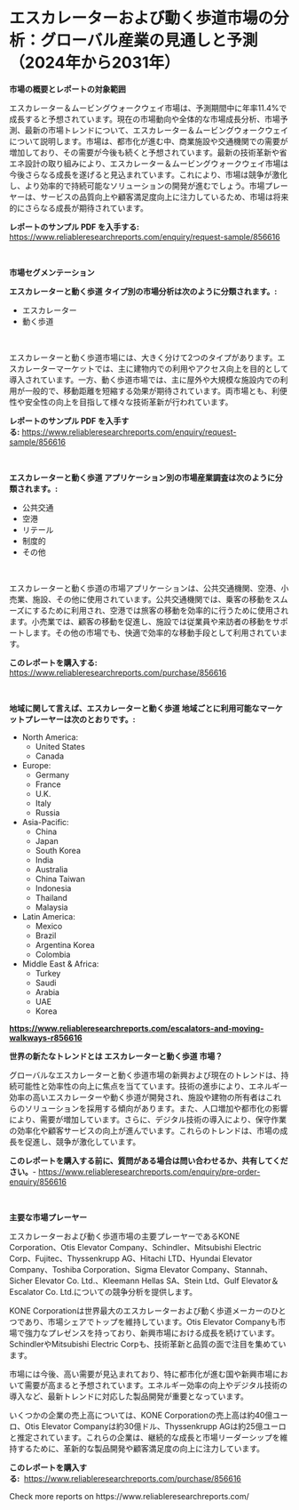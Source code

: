 <p><h1>エスカレーターおよび動く歩道市場の分析：グローバル産業の見通しと予測（2024年から2031年）</h1></p><p><strong>市場の概要とレポートの対象範囲</strong></p>
<p><p>エスカレーター＆ムービングウォークウェイ市場は、予測期間中に年率11.4%で成長すると予想されています。現在の市場動向や全体的な市場成長分析、市場予測、最新の市場トレンドについて、エスカレーター＆ムービングウォークウェイについて説明します。市場は、都市化が進む中、商業施設や交通機関での需要が増加しており、その需要が今後も続くと予想されています。最新の技術革新や省エネ設計の取り組みにより、エスカレーター＆ムービングウォークウェイ市場は今後さらなる成長を遂げると見込まれています。これにより、市場は競争が激化し、より効率的で持続可能なソリューションの開発が進むでしょう。市場プレーヤーは、サービスの品質向上や顧客満足度向上に注力しているため、市場は将来的にさらなる成長が期待されています。</p></p>
<p><strong>レポートのサンプル PDF を入手する:</strong> <a href="https://www.reliableresearchreports.com/enquiry/request-sample/856616">https://www.reliableresearchreports.com/enquiry/request-sample/856616</a></p>
<p>&nbsp;</p>
<p><strong>市場セグメンテーション</strong></p>
<p><strong>エスカレーターと動く歩道 タイプ別の市場分析は次のように分類されます。:</strong></p>
<p><ul><li>エスカレーター</li><li>動く歩道</li></ul></p>
<p>&nbsp;</p>
<p><p>エスカレーターと動く歩道市場には、大きく分けて2つのタイプがあります。エスカレーターマーケットでは、主に建物内での利用やアクセス向上を目的として導入されています。一方、動く歩道市場では、主に屋外や大規模な施設内での利用が一般的で、移動距離を短縮する効果が期待されています。両市場とも、利便性や安全性の向上を目指して様々な技術革新が行われています。</p></p>
<p><strong>レポートのサンプル PDF を入手する:</strong>&nbsp;<a href="https://www.reliableresearchreports.com/enquiry/request-sample/856616">https://www.reliableresearchreports.com/enquiry/request-sample/856616</a></p>
<p>&nbsp;</p>
<p><strong> エスカレーターと動く歩道 アプリケーション別の市場産業調査は次のように分類されます。:</strong></p>
<p><ul><li>公共交通</li><li>空港</li><li>リテール</li><li>制度的</li><li>その他</li></ul></p>
<p>&nbsp;</p>
<p><p>エスカレーターと動く歩道の市場アプリケーションは、公共交通機関、空港、小売業、施設、その他に使用されています。公共交通機関では、乗客の移動をスムーズにするために利用され、空港では旅客の移動を効率的に行うために使用されます。小売業では、顧客の移動を促進し、施設では従業員や来訪者の移動をサポートします。その他の市場でも、快適で効率的な移動手段として利用されています。</p></p>
<p><strong>このレポートを購入する:</strong>&nbsp; <a href="https://www.reliableresearchreports.com/purchase/856616">https://www.reliableresearchreports.com/purchase/856616</a></p>
<p>&nbsp;</p>
<p><strong>地域に関して言えば、エスカレーターと動く歩道 地域ごとに利用可能なマーケットプレーヤーは次のとおりです。:</strong></p>
<p><ul>
    <li>
        North America:
        <ul>
            <li>United States</li>
            <li>Canada</li>
        </ul>
    </li>
    <li>
        Europe:
        <ul>
            <li>Germany</li>
            <li>France</li>
            <li>U.K.</li>
            <li>Italy</li>
            <li>Russia</li>
        </ul>
    </li>
    <li>
        Asia-Pacific:
        <ul>
            <li>China</li>
            <li>Japan</li>
            <li>South Korea</li>
            <li>India</li>
            <li>Australia</li>
            <li>China Taiwan</li>
            <li>Indonesia</li>
            <li>Thailand</li>
            <li>Malaysia</li>
        </ul>
    </li>
    <li>
        Latin America:
        <ul>
            <li>Mexico</li>
            <li>Brazil</li>
            <li>Argentina Korea</li>
            <li>Colombia</li>
        </ul>
    </li>
    <li>
        Middle East & Africa:
        <ul>
            <li>Turkey</li>
            <li>Saudi</li>
            <li>Arabia</li>
            <li>UAE</li>
            <li>Korea</li>
        </ul>
    </li>
    </ul></p>
<p><strong><a href="https://www.reliableresearchreports.com/escalators-and-moving-walkways-r856616">https://www.reliableresearchreports.com/escalators-and-moving-walkways-r856616</a></strong>&nbsp;</p>
<p><strong>世界の新たなトレンドとは エスカレーターと動く歩道 市場？</strong></p>
<p><p>グローバルなエスカレーターと動く歩道市場の新興および現在のトレンドは、持続可能性と効率性の向上に焦点を当てています。技術の進歩により、エネルギー効率の高いエスカレーターや動く歩道が開発され、施設や建物の所有者はこれらのソリューションを採用する傾向があります。また、人口増加や都市化の影響により、需要が増加しています。さらに、デジタル技術の導入により、保守作業の効率化や顧客サービスの向上が進んでいます。これらのトレンドは、市場の成長を促進し、競争が激化しています。</p></p>
<p><strong>このレポートを購入する前に、質問がある場合は問い合わせるか、共有してください。</strong>- <a href="https://www.reliableresearchreports.com/enquiry/pre-order-enquiry/856616">https://www.reliableresearchreports.com/enquiry/pre-order-enquiry/856616</a></p>
<p>&nbsp;</p>
<p><strong>主要な市場プレーヤー</strong></p>
<p><p>エスカレーターおよび動く歩道市場の主要プレーヤーであるKONE Corporation、Otis Elevator Company、Schindler、Mitsubishi Electric Corp、Fujitec、Thyssenkrupp AG、Hitachi LTD、Hyundai Elevator Company、Toshiba Corporation、Sigma Elevator Company、Stannah、Sicher Elevator Co. Ltd.、Kleemann Hellas SA、Stein Ltd、Gulf Elevator＆Escalator Co. Ltd.についての競争分析を提供します。</p><p>KONE Corporationは世界最大のエスカレーターおよび動く歩道メーカーのひとつであり、市場シェアでトップを維持しています。Otis Elevator Companyも市場で強力なプレゼンスを持っており、新興市場における成長を続けています。SchindlerやMitsubishi Electric Corpも、技術革新と品質の面で注目を集めています。</p><p>市場には今後、高い需要が見込まれており、特に都市化が進む国や新興市場において需要が高まると予想されています。エネルギー効率の向上やデジタル技術の導入など、最新トレンドに対応した製品開発が重要となっています。</p><p>いくつかの企業の売上高については、KONE Corporationの売上高は約40億ユーロ、Otis Elevator Companyは約30億ドル、Thyssenkrupp AGは約25億ユーロと推定されています。これらの企業は、継続的な成長と市場リーダーシップを維持するために、革新的な製品開発や顧客満足度の向上に注力しています。</p></p>
<p><strong>このレポートを購入する:</strong>&nbsp;&nbsp;<a href="https://www.reliableresearchreports.com/purchase/856616">https://www.reliableresearchreports.com/purchase/856616</a></p>
<p>Check more reports on https://www.reliableresearchreports.com/</p>